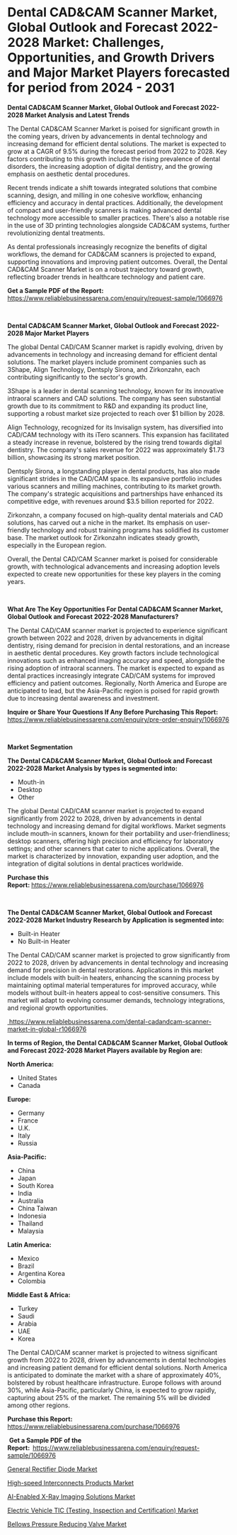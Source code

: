 <p><h1>Dental CAD&CAM Scanner Market, Global Outlook and Forecast 2022-2028 Market: Challenges, Opportunities, and Growth Drivers and Major Market Players forecasted for period from 2024 - 2031</h1></p><p><strong>Dental CAD&CAM Scanner Market, Global Outlook and Forecast 2022-2028 Market Analysis and Latest Trends</strong></p>
<p><p>The Dental CAD&CAM Scanner Market is poised for significant growth in the coming years, driven by advancements in dental technology and increasing demand for efficient dental solutions. The market is expected to grow at a CAGR of 9.5% during the forecast period from 2022 to 2028. Key factors contributing to this growth include the rising prevalence of dental disorders, the increasing adoption of digital dentistry, and the growing emphasis on aesthetic dental procedures.</p><p>Recent trends indicate a shift towards integrated solutions that combine scanning, design, and milling in one cohesive workflow, enhancing efficiency and accuracy in dental practices. Additionally, the development of compact and user-friendly scanners is making advanced dental technology more accessible to smaller practices. There's also a notable rise in the use of 3D printing technologies alongside CAD&CAM systems, further revolutionizing dental treatments.</p><p>As dental professionals increasingly recognize the benefits of digital workflows, the demand for CAD&CAM scanners is projected to expand, supporting innovations and improving patient outcomes. Overall, the Dental CAD&CAM Scanner Market is on a robust trajectory toward growth, reflecting broader trends in healthcare technology and patient care.</p></p>
<p><strong>Get a Sample PDF of the Report:&nbsp;</strong> <a href="https://www.reliablebusinessarena.com/enquiry/request-sample/1066976?utm_campaign=1290&utm_medium=2&utm_source=Github&utm_content=ia&utm_term=11102024&utm_id=dental-cadcam-scanner-market-global-outlook-and-forecast-2022-2028">https://www.reliablebusinessarena.com/enquiry/request-sample/1066976</a></p>
<p>&nbsp;</p>
<p><strong>Dental CAD&CAM Scanner Market, Global Outlook and Forecast 2022-2028 Major Market Players</strong></p>
<p><p>The global Dental CAD/CAM Scanner market is rapidly evolving, driven by advancements in technology and increasing demand for efficient dental solutions. The market players include prominent companies such as 3Shape, Align Technology, Dentsply Sirona, and Zirkonzahn, each contributing significantly to the sector's growth.</p><p>3Shape is a leader in dental scanning technology, known for its innovative intraoral scanners and CAD solutions. The company has seen substantial growth due to its commitment to R&D and expanding its product line, supporting a robust market size projected to reach over $1 billion by 2028.</p><p>Align Technology, recognized for its Invisalign system, has diversified into CAD/CAM technology with its iTero scanners. This expansion has facilitated a steady increase in revenue, bolstered by the rising trend towards digital dentistry. The company's sales revenue for 2022 was approximately $1.73 billion, showcasing its strong market position.</p><p>Dentsply Sirona, a longstanding player in dental products, has also made significant strides in the CAD/CAM space. Its expansive portfolio includes various scanners and milling machines, contributing to its market growth. The company's strategic acquisitions and partnerships have enhanced its competitive edge, with revenues around $3.5 billion reported for 2022.</p><p>Zirkonzahn, a company focused on high-quality dental materials and CAD solutions, has carved out a niche in the market. Its emphasis on user-friendly technology and robust training programs has solidified its customer base. The market outlook for Zirkonzahn indicates steady growth, especially in the European region.</p><p>Overall, the Dental CAD/CAM Scanner market is poised for considerable growth, with technological advancements and increasing adoption levels expected to create new opportunities for these key players in the coming years.</p></p>
<p>&nbsp;</p>
<p><strong>What Are The Key Opportunities For Dental CAD&CAM Scanner Market, Global Outlook and Forecast 2022-2028 Manufacturers?</strong></p>
<p><p>The Dental CAD/CAM scanner market is projected to experience significant growth between 2022 and 2028, driven by advancements in digital dentistry, rising demand for precision in dental restorations, and an increase in aesthetic dental procedures. Key growth factors include technological innovations such as enhanced imaging accuracy and speed, alongside the rising adoption of intraoral scanners. The market is expected to expand as dental practices increasingly integrate CAD/CAM systems for improved efficiency and patient outcomes. Regionally, North America and Europe are anticipated to lead, but the Asia-Pacific region is poised for rapid growth due to increasing dental awareness and investment.</p></p>
<p><strong>Inquire or Share Your Questions If Any Before Purchasing This Report:</strong> <a href="https://www.reliablebusinessarena.com/enquiry/pre-order-enquiry/1066976?utm_campaign=1290&utm_medium=2&utm_source=Github&utm_content=ia&utm_term=11102024&utm_id=dental-cadcam-scanner-market-global-outlook-and-forecast-2022-2028">https://www.reliablebusinessarena.com/enquiry/pre-order-enquiry/1066976</a></p>
<p>&nbsp;</p>
<p><strong>Market Segmentation</strong></p>
<p><strong>The Dental CAD&CAM Scanner Market, Global Outlook and Forecast 2022-2028 Market Analysis by types is segmented into:</strong></p>
<p><ul><li>Mouth-in</li><li>Desktop</li><li>Other</li></ul></p>
<p><p>The global Dental CAD/CAM scanner market is projected to expand significantly from 2022 to 2028, driven by advancements in dental technology and increasing demand for digital workflows. Market segments include mouth-in scanners, known for their portability and user-friendliness; desktop scanners, offering high precision and efficiency for laboratory settings; and other scanners that cater to niche applications. Overall, the market is characterized by innovation, expanding user adoption, and the integration of digital solutions in dental practices worldwide.</p></p>
<p><strong>Purchase this Report:&nbsp;</strong><a href="https://www.reliablebusinessarena.com/purchase/1066976?utm_campaign=1290&utm_medium=2&utm_source=Github&utm_content=ia&utm_term=11102024&utm_id=dental-cadcam-scanner-market-global-outlook-and-forecast-2022-2028">https://www.reliablebusinessarena.com/purchase/1066976</a></p>
<p>&nbsp;</p>
<p><strong>The Dental CAD&CAM Scanner Market, Global Outlook and Forecast 2022-2028 Market Industry Research by Application is segmented into:</strong></p>
<p><ul><li>Built-in Heater</li><li>No Built-in Heater</li></ul></p>
<p><p>The Dental CAD/CAM scanner market is projected to grow significantly from 2022 to 2028, driven by advancements in dental technology and increasing demand for precision in dental restorations. Applications in this market include models with built-in heaters, enhancing the scanning process by maintaining optimal material temperatures for improved accuracy, while models without built-in heaters appeal to cost-sensitive consumers. This market will adapt to evolving consumer demands, technology integrations, and regional growth opportunities.</p></p>
<p><a href="https://www.reliablebusinessarena.com/dental-cadandcam-scanner-market-in-global-r1066976?utm_campaign=1290&utm_medium=2&utm_source=Github&utm_content=ia&utm_term=11102024&utm_id=dental-cadcam-scanner-market-global-outlook-and-forecast-2022-2028">&nbsp;https://www.reliablebusinessarena.com/dental-cadandcam-scanner-market-in-global-r1066976</a></p>
<p><strong>In terms of Region, the Dental CAD&CAM Scanner Market, Global Outlook and Forecast 2022-2028 Market Players available by Region are:</strong></p>
<p>
    <p> <strong> North America: </strong>
        <ul>
            <li>United States</li>
            <li>Canada</li>
        </ul>
        </p> 
    <p> <strong> Europe: </strong>
        <ul>
            <li>Germany</li>
            <li>France</li>
            <li>U.K.</li>
            <li>Italy</li>
            <li>Russia</li>
        </ul>
        </p> 
    <p> <strong> Asia-Pacific: </strong>
        <ul>
            <li>China</li>
            <li>Japan</li>
            <li>South Korea</li>
            <li>India</li>
            <li>Australia</li>
            <li>China Taiwan</li>
            <li>Indonesia</li>
            <li>Thailand</li>
            <li>Malaysia</li>
        </ul>
        </p> 
    <p> <strong> Latin America: </strong>
        <ul>
            <li>Mexico</li>
            <li>Brazil</li>
            <li>Argentina Korea</li>
            <li>Colombia</li>
        </ul>
        </p> 
    <p> <strong> Middle East & Africa: </strong>
        <ul>
            <li>Turkey</li>
            <li>Saudi</li>
            <li>Arabia</li>
            <li>UAE</li>
            <li>Korea</li>
        </ul>
    </p>
    </p>
<p><p>The Dental CAD/CAM scanner market is projected to witness significant growth from 2022 to 2028, driven by advancements in dental technologies and increasing patient demand for efficient dental solutions. North America is anticipated to dominate the market with a share of approximately 40%, bolstered by robust healthcare infrastructure. Europe follows with around 30%, while Asia-Pacific, particularly China, is expected to grow rapidly, capturing about 25% of the market. The remaining 5% will be divided among other regions.</p></p>
<p><strong>Purchase this Report: </strong><a href="https://www.reliablebusinessarena.com/purchase/1066976?utm_campaign=1290&utm_medium=2&utm_source=Github&utm_content=ia&utm_term=11102024&utm_id=dental-cadcam-scanner-market-global-outlook-and-forecast-2022-2028">https://www.reliablebusinessarena.com/purchase/1066976</a></p>
<p>&nbsp;<strong>Get a Sample PDF of the Report:&nbsp;&nbsp;</strong><a href="https://www.reliablebusinessarena.com/enquiry/request-sample/1066976?utm_campaign=1290&utm_medium=2&utm_source=Github&utm_content=ia&utm_term=11102024&utm_id=dental-cadcam-scanner-market-global-outlook-and-forecast-2022-2028">https://www.reliablebusinessarena.com/enquiry/request-sample/1066976</a></p>
<p><strong></strong></p>
<p><p><a href="https://www.linkedin.com/pulse/general-rectifier-diode-market-trends-detailed-study-its-segmentation-tculc?utm_campaign=1290&utm_medium=2&utm_source=Github&utm_content=ia&utm_term=11102024&utm_id=dental-cadcam-scanner-market-global-outlook-and-forecast-2022-2028">General Rectifier Diode Market</a></p><p><a href="https://issuu.com/reportprime-2/docs/high-speed-interconnects-products-m_3f9d9ad635c37c?utm_campaign=1290&utm_medium=2&utm_source=Github&utm_content=ia&utm_term=11102024&utm_id=dental-cadcam-scanner-market-global-outlook-and-forecast-2022-2028">High-speed Interconnects Products Market</a></p><p><a href="https://www.linkedin.com/pulse/global-ai-enabled-x-ray-imaging-solutions-market-trends-forecasts-isgze?utm_campaign=1290&utm_medium=2&utm_source=Github&utm_content=ia&utm_term=11102024&utm_id=dental-cadcam-scanner-market-global-outlook-and-forecast-2022-2028">AI-Enabled X-Ray Imaging Solutions Market</a></p><p><a href="https://www.linkedin.com/pulse/market-forecasting-change-global-electric-vehicle-tic-testing-gntnf?utm_campaign=1290&utm_medium=2&utm_source=Github&utm_content=ia&utm_term=11102024&utm_id=dental-cadcam-scanner-market-global-outlook-and-forecast-2022-2028">Electric Vehicle TIC (Testing, Inspection and Certification) Market</a></p><p><a href="https://www.linkedin.com/pulse/influencing-factors-bellows-pressure-reducing-valve-market-sl5uf?utm_campaign=1290&utm_medium=2&utm_source=Github&utm_content=ia&utm_term=11102024&utm_id=dental-cadcam-scanner-market-global-outlook-and-forecast-2022-2028">Bellows Pressure Reducing Valve Market</a></p></p>